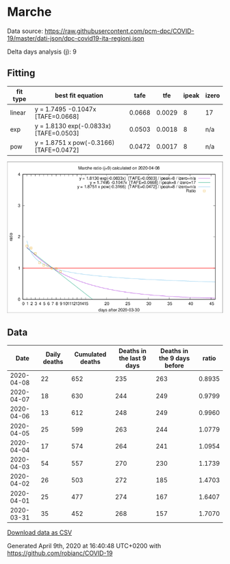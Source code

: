 # Marche

Data source: https://raw.githubusercontent.com/pcm-dpc/COVID-19/master/dati-json/dpc-covid19-ita-regioni.json

Delta days analysis (j): 9

## Fitting 
|fit type|best fit equation|tafe|tfe|ipeak|izero|
|-------|-----|--------|------|---|---|
|linear|y = 1.7495 -0.1047x  [TAFE=0.0668]|0.0668|0.0029|8|17|
|exp|y = 1.8130 exp(-0.0833x)  [TAFE=0.0503]|0.0503|0.0018|8|n/a|
|pow|y = 1.8751 x pow(-0.3166)  [TAFE=0.0472]|0.0472|0.0017|8|n/a|

![Plot](COVID-19_marche_j9_2020-04-08.png)

## Data
|Date|Daily deaths|Cumulated deaths|Deaths in the last 9 days|Deaths in the 9 days before|ratio|
|----|----------|-----------|-------|--------------------|-----|
|2020-04-08|22|652|235|263|0.8935|
|2020-04-07|18|630|244|249|0.9799|
|2020-04-06|13|612|248|249|0.9960|
|2020-04-05|25|599|263|244|1.0779|
|2020-04-04|17|574|264|241|1.0954|
|2020-04-03|54|557|270|230|1.1739|
|2020-04-02|26|503|272|185|1.4703|
|2020-04-01|25|477|274|167|1.6407|
|2020-03-31|35|452|268|157|1.7070|

[Download data as CSV](COVID-19_marche_j9_2020-04-08.csv)

Generated April 9th, 2020 at 16:40:48 UTC+0200 with https://github.com/robianc/COVID-19
